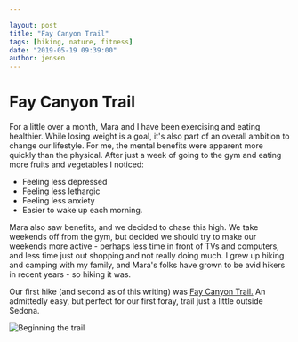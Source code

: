 ```yaml
---

layout: post
title: "Fay Canyon Trail"
tags: [hiking, nature, fitness]
date: "2019-05-19 09:39:00"
author: jensen
---
```


# Fay Canyon Trail

For a little over a month, Mara and I have been exercising and eating healthier. While losing weight is a goal, it's also part of an overall ambition to change our lifestyle. For me, the mental benefits were apparent more quickly than the physical. After just a week of going to the gym and eating more fruits and vegetables I noticed:

* Feeling less depressed
* Feeling less lethargic
* Feeling less anxiety
* Easier to wake up each morning.

Mara also saw benefits, and we decided to chase this high. We take weekends off from the gym, but decided we should try to make our weekends more active - perhaps less time in front of TVs and computers, and less time just out shopping and not really doing much. I grew up hiking and camping with my family, and Mara's folks have grown to be avid hikers in recent years - so hiking it was.

Our first hike (and second as of this writing) was [Fay Canyon Trail.](https://www.alltrails.com/trail/us/arizona/fay-canyon-trail) An admittedly easy, but perfect for our first foray, trail just a little outside Sedona. 

![Beginning the trail](/images/faycanyon01)